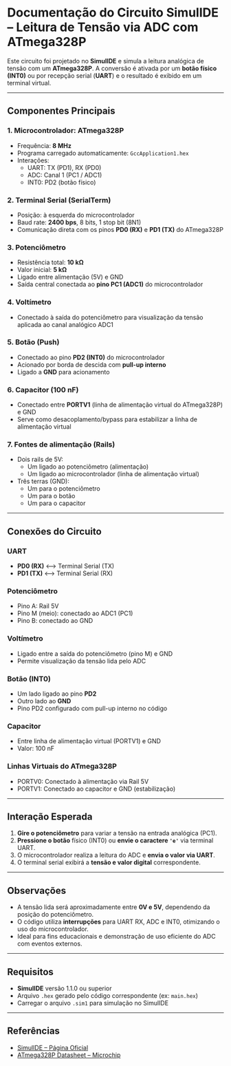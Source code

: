 # Documentação do Circuito SimulIDE – Leitura de Tensão via ADC com ATmega328P

Este circuito foi projetado no **SimulIDE** e simula a leitura analógica de tensão com um **ATmega328P**. A conversão é ativada por um **botão físico (INT0)** ou por recepção serial (**UART**) e o resultado é exibido em um terminal virtual.

---

## Componentes Principais

### 1. Microcontrolador: ATmega328P
- Frequência: **8 MHz**
- Programa carregado automaticamente: `GccApplication1.hex`
- Interações:
  - UART: TX (PD1), RX (PD0)
  - ADC: Canal 1 (PC1 / ADC1)
  - INT0: PD2 (botão físico)

### 2. Terminal Serial (SerialTerm)
- Posição: à esquerda do microcontrolador
- Baud rate: **2400 bps**, 8 bits, 1 stop bit (8N1)
- Comunicação direta com os pinos **PD0 (RX)** e **PD1 (TX)** do ATmega328P

### 3. Potenciômetro
- Resistência total: **10 kΩ**
- Valor inicial: **5 kΩ**
- Ligado entre alimentação (5V) e GND
- Saída central conectada ao **pino PC1 (ADC1)** do microcontrolador

### 4. Voltímetro
- Conectado à saída do potenciômetro para visualização da tensão aplicada ao canal analógico ADC1

### 5. Botão (Push)
- Conectado ao pino **PD2 (INT0)** do microcontrolador
- Acionado por borda de descida com **pull-up interno**
- Ligado a **GND** para acionamento

### 6. Capacitor (100 nF)
- Conectado entre **PORTV1** (linha de alimentação virtual do ATmega328P) e GND
- Serve como desacoplamento/bypass para estabilizar a linha de alimentação virtual

### 7. Fontes de alimentação (Rails)
- Dois rails de 5V:
  - Um ligado ao potenciômetro (alimentação)
  - Um ligado ao microcontrolador (linha de alimentação virtual)
- Três terras (GND):
  - Um para o potenciômetro
  - Um para o botão
  - Um para o capacitor

---

## Conexões do Circuito

### UART
- **PD0 (RX)** ⟷ Terminal Serial (TX)
- **PD1 (TX)** ⟷ Terminal Serial (RX)

### Potenciômetro
- Pino A: Rail 5V
- Pino M (meio): conectado ao ADC1 (PC1)
- Pino B: conectado ao GND

### Voltímetro
- Ligado entre a saída do potenciômetro (pino M) e GND
- Permite visualização da tensão lida pelo ADC

### Botão (INT0)
- Um lado ligado ao pino **PD2**
- Outro lado ao **GND**
- Pino PD2 configurado com pull-up interno no código

### Capacitor
- Entre linha de alimentação virtual (PORTV1) e GND
- Valor: 100 nF

### Linhas Virtuais do ATmega328P
- PORTV0: Conectado à alimentação via Rail 5V
- PORTV1: Conectado ao capacitor e GND (estabilização)

---

## Interação Esperada

1. **Gire o potenciômetro** para variar a tensão na entrada analógica (PC1).
2. **Pressione o botão** físico (INT0) ou **envie o caractere `'e'`** via terminal UART.
3. O microcontrolador realiza a leitura do ADC e **envia o valor via UART**.
4. O terminal serial exibirá a **tensão e valor digital** correspondente.

---

## Observações

- A tensão lida será aproximadamente entre **0V e 5V**, dependendo da posição do potenciômetro.
- O código utiliza **interrupções** para UART RX, ADC e INT0, otimizando o uso do microcontrolador.
- Ideal para fins educacionais e demonstração de uso eficiente do ADC com eventos externos.

---

## Requisitos

- **SimulIDE** versão 1.1.0 ou superior
- Arquivo `.hex` gerado pelo código correspondente (ex: `main.hex`)
- Carregar o arquivo `.sim1` para simulação no SimulIDE


---

## Referências

- [SimulIDE – Página Oficial](https://www.simulide.com/)
- [ATmega328P Datasheet – Microchip](https://ww1.microchip.com/downloads/en/DeviceDoc/Atmel-7810.pdf)
